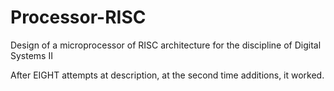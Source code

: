 # Processor-RISC
Design of a microprocessor of RISC architecture for the discipline of Digital Systems II


After EIGHT attempts at description, at the second time additions, it worked.
